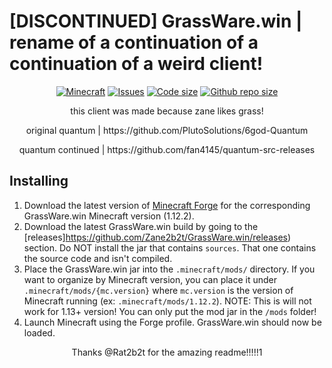 # [DISCONTINUED] GrassWare.win | rename of a continuation of a continuation of a weird client!

<p align="center">
  <a href="https://github.com/Zane2b2t/quantum-Continued-Plus"><img src="https://img.shields.io/badge/Minecraft Version-1.12.2-brightgreen.svg" alt="Minecraft"/></a>
  <a href="https://github.com/Zane2b2t/quantum-Continued-Plus/issues"><img src="https://img.shields.io/github/issues/Rat2b2t/quantum-Continued-Plus" alt="Issues"/></a>
  <a href="https://github.com/Zane2b2t/quantum-Continued-Plus"><img src="https://img.shields.io/github/languages/code-size/Zane2b2t/quantum-Continued-Plus" alt="Code size"/></a>
  <a href="https://github.com/Zane2b2t/quantum-Continued-Plus"><img src="https://img.shields.io/github/repo-size/Zane2b2t/quantum-Continued-Plus" alt="Github repo size"/></a>
</p>

<p align="center">
this client was made because zane likes grass!
</p>

<p align="center">
original quantum | https://github.com/PlutoSolutions/6god-Quantum
</p>

<p align="center">
quantum continued | https://github.com/fan4145/quantum-src-releases
</p>

## Installing

1. Download the latest version of [Minecraft Forge](https://maven.minecraftforge.net/net/minecraftforge/forge/1.12.2-14.23.5.2860/forge-1.12.2-14.23.5.2860-installer.jar) for the corresponding 
GrassWare.win Minecraft version (1.12.2).
2. Download the latest GrassWare.win build by going to the [releases]https://github.com/Zane2b2t/GrassWare.win/releases) section.
Do NOT install the jar that contains `sources`. That one contains the source code and isn't compiled.
3. Place the GrassWare.win jar into the `.minecraft/mods/` directory. If you want to organize by Minecraft version, 
you can place it under `.minecraft/mods/{mc.version}` where `mc.version` is 
the version of Minecraft running (ex: `.minecraft/mods/1.12.2`). NOTE: This is will not work for 1.13+ version! You can
only put the mod jar in the `/mods` folder!
4. Launch Minecraft using the Forge profile. GrassWare.win should now be loaded.

<p align="center">
Thanks @Rat2b2t for the amazing readme!!!!!1
</p>
